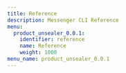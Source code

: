 ```yaml
---
title: Reference
description: Messenger CLI Reference
menu:
  product_unsealer_0.0.1:
    identifier: reference
    name: Reference
    weight: 1000
menu_name: product_unsealer_0.0.1
---
```

